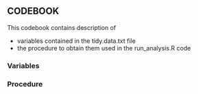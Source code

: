 ## CODEBOOK

This codebook contains description of
* variables contained in the tidy.data.txt file
* the procedure to obtain them used in the run_analysis.R code


### Variables




### Procedure

